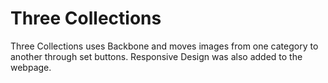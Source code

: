 Three Collections 
=================

Three Collections uses Backbone and moves images from one category to another through set buttons. Responsive Design was also added to the webpage. 
